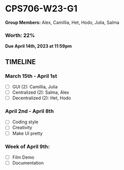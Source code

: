 # CPS706-W23-G1
**Group Members:** Alex, Camillia, Het, Hodo, Julia, Salma</br>

### Worth: 22% </br>

**Due April 14th, 2023 at 11:59pm**

## TIMELINE
### March 15th - April 1st
- [ ] GUI (2): Camillia, Julia
- [ ] Centralized (2):  Salma, Alex
- [ ] Decentralized (2): Het, Hodo

### April 2nd - April 8th
- [ ] Coding style
- [ ] Creativity
- [ ] Make UI pretty

### Week of April 9th:
- [ ] Film Demo
- [ ] Documentation 
